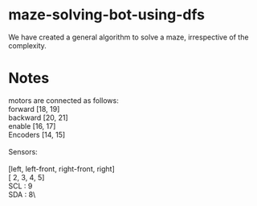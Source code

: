# maze-solving-bot-using-dfs
We have created a general algorithm to solve a maze, irrespective of the complexity. 
# Notes
motors are connected as follows:\
forward  [18, 19]\
backward [20, 21]\
enable   [16, 17]\
Encoders [14, 15]\
\
Sensors:\
\
[left, left-front, right-front, right]\
[   2,          3,           4,    5]\
SCL : 9\
SDA : 8\
